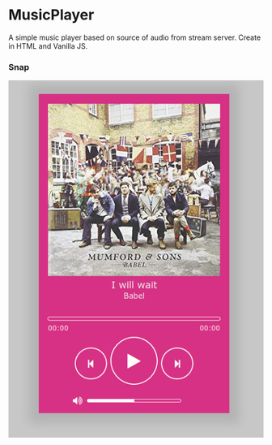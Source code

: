 # MusicPlayer

A simple music player based on source of audio from stream server. Create in HTML and Vanilla JS.

### Snap
![Image of Yaktocat](./images/MusicPlayerScreenshot-1.png)